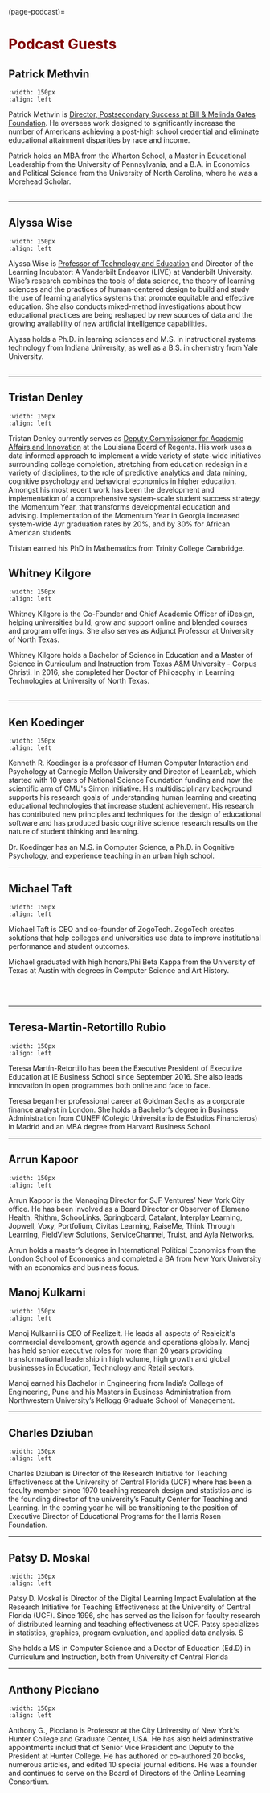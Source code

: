(page-podcast)=

# <font color = "maroon"> Podcast Guests</font>

## Patrick Methvin

```{image} /images/patrickmethvin.jpg
:width: 150px
:align: left
```

Patrick Methvin is [Director, Postsecondary Success at Bill & Melinda Gates Foundation](https://www.gatesfoundation.org/about/leadership/patrick-methvin). He oversees work designed to significantly increase the number of Americans achieving a post-high school credential and eliminate educational attainment disparities by race and income. 

Patrick holds an MBA from the Wharton School, a Master in Educational Leadership from the University of Pennsylvania, and a B.A. in Economics and Political Science from the University of North Carolina, where he was a Morehead Scholar.
<br><br>
___

## Alyssa Wise

```{image} /images/alyssawise.jpg
:width: 150px
:align: left
```
Alyssa Wise is [Professor of Technology and Education](https://peabody.vanderbilt.edu/bio/?pid=alyssa-wise) and Director of the Learning Incubator: A Vanderbilt Endeavor (LIVE) at Vanderbilt University. Wise’s research combines the tools of data science, the theory of learning sciences and the practices of human-centered design to build and study the use of learning analytics systems that promote equitable and effective education. She also conducts mixed-method investigations about how educational practices are being reshaped by new sources of data and the growing availability of new artificial intelligence capabilities.

Alyssa holds a Ph.D. in learning sciences and M.S. in instructional systems technology from Indiana University, as well as a B.S. in chemistry from Yale University.
<br><br>

---

## Tristan Denley

```{image} /images/tristandenley.jpg
:width: 150px
:align: left
```

Tristan Denley currently serves as [Deputy Commissioner for Academic Affairs and Innovation](https://completecollege.org/person/tristan-denley/) at the Louisiana Board of Regents. His work uses a data informed approach to implement a wide variety of state-wide initiatives surrounding college completion, stretching from education redesign in a variety of disciplines, to the role of predictive analytics and data mining, cognitive psychology and behavioral economics in higher education. Amongst his most recent work has been the development and implementation of a comprehensive system-scale student success strategy, the Momentum Year, that transforms developmental education and advising. Implementation of the Momentum Year in Georgia increased system-wide 4yr graduation rates by 20%, and by 30% for African American students.

Tristan earned his PhD in Mathematics from Trinity College Cambridge. 

## Whitney Kilgore

```{image} /images/whitneykilgore.jpg
:width: 150px
:align: left
```

Whitney Kilgore is the Co-Founder and Chief Academic Officer of iDesign, helping universities build, grow and support online and blended courses and program offerings. She also serves as Adjunct Professor at University of North Texas. 

Whitney Kilgore holds a Bachelor of Science in Education and a Master of Science in Curriculum and Instruction from Texas A&M University - Corpus Christi. In 2016, she completed her Doctor of Philosophy in Learning Technologies at University of North Texas.
<br><br>
___

## Ken Koedinger

```{image} /images/kenkoedinger.jpg
:width: 150px
:align: left
```
Kenneth R. Koedinger is a professor of Human Computer Interaction and Psychology at Carnegie Mellon University and Director of LearnLab, which started with 10 years of National Science Foundation funding and now the scientific arm of CMU's Simon Initiative. His multidisciplinary background supports his research goals of understanding human learning and creating educational technologies that increase student achievement. His research has contributed new principles and techniques for the design of educational software and has produced basic cognitive science research results on the nature of student thinking and learning.

Dr. Koedinger has an M.S. in Computer Science, a Ph.D. in Cognitive Psychology, and experience teaching in an urban high school.

---

## Michael Taft

```{image} /images/michaeltaft.jpg
:width: 150px
:align: left
```

Michael Taft is CEO and co-founder of ZogoTech. ZogoTech creates solutions that help colleges and universities use data to improve institutional performance and student outcomes. 

Michael graduated with high honors/Phi Beta Kappa from the University of Texas at Austin with degrees in Computer Science and Art History.

<br><br>

---

## Teresa-Martin-Retortillo Rubio

```{image} /images/martinretortillo.jpg
:width: 150px
:align: left
```

Teresa Martín-Retortillo has been the Executive President of Executive Education at IE Business School since September 2016. She also leads innovation in open programmes both online and face to face.

Teresa began her professional career at Goldman Sachs as a corporate finance analyst in London. She holds a Bachelor’s degree in Business Administration from CUNEF (Colegio Universitario de Estudios Financieros) in Madrid and an MBA degree from Harvard Business School.

---
## Arrun Kapoor

```{image} /images/arrunkapoor.png
:width: 150px
:align: left
```

Arrun Kapoor is the Managing Director for SJF Ventures’ New York City office.  He has been involved as a Board Director or Observer of Elemeno Health, Rhithm, SchooLinks, Springboard, Catalant, Interplay Learning, Jopwell, Voxy, Portfolium, Civitas Learning, RaiseMe, Think Through Learning, FieldView Solutions, ServiceChannel, Truist, and Ayla Networks. 

Arrun holds a master’s degree in International Political Economics from the London School of Economics and completed a BA from New York University with an economics and business focus.


## Manoj Kulkarni

```{image} /images/manojkulkarni.jpg
:width: 150px
:align: left
```
Manoj Kulkarni is CEO of Realizeit. He leads all aspects of Realeizit's commercial development, growth agenda and operations globally. Manoj has held senior executive roles for more than 20 years providing transformational leadership in high volume, high growth and global businesses in Education, Technology and Retail sectors.

Manoj earned his Bachelor in Engineering from India’s College of Engineering, Pune and his Masters in Business Administration from Northwestern University’s Kellogg Graduate School of Management.

---

## Charles Dziuban

```{image} /images/charlesdziuban.jpg
:width: 150px
:align: left
```

Charles Dziuban is Director of the Research Initiative for Teaching Effectiveness at the University of Central Florida (UCF) where has been a faculty member since 1970 teaching research design and statistics and is the founding director of the university’s Faculty Center for Teaching and Learning. In the coming year he will be transitioning to the position of Executive Director of Educational Programs for the Harris Rosen Foundation.

---

## Patsy D. Moskal

```{image} /images/patsymoskal.png
:width: 150px
:align: left
```

Patsy D. Moskal is Director of the Digital Learning Impact Evalulation at the Research Initiative for Teaching Effectiveness at the University of Central Florida (UCF). Since 1996, she has served as the liaison for faculty research of distributed learning and teaching effectiveness at UCF. Patsy specializes in statistics, graphics, program evaluation, and applied data analysis. S

She holds a MS in Computer Science and a Doctor of Education (Ed.D) in Curriculum and Instruction, both from University of Central Florida

---

## Anthony Picciano

```{image} /images/anthonypicciano.jpg
:width: 150px
:align: left
```

Anthony G., Picciano is Professor at the City University of New York's Hunter College and Graduate Center, USA. He has also held adminstrative appointments includ that of Senior Vice President and Deputy to the President at Hunter College. He has authored or co-authored 20 books, numerous articles, and edited 10 special journal editions. He was a founder and continues to serve on the Board of Directors of the Online Learning Consortium.


